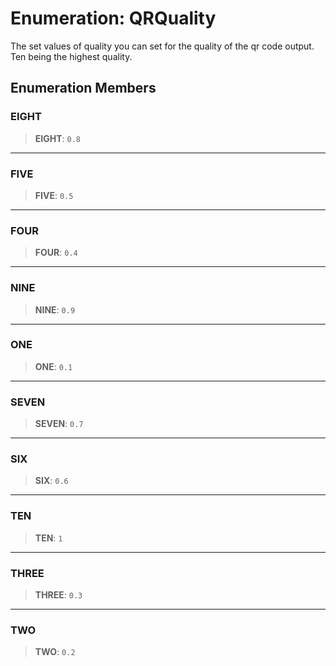 # Enumeration: QRQuality

The set values of quality you can set for the quality of the qr code output. Ten being the highest quality.

## Enumeration Members

### EIGHT

> **EIGHT**: `0.8`

***

### FIVE

> **FIVE**: `0.5`

***

### FOUR

> **FOUR**: `0.4`

***

### NINE

> **NINE**: `0.9`

***

### ONE

> **ONE**: `0.1`

***

### SEVEN

> **SEVEN**: `0.7`

***

### SIX

> **SIX**: `0.6`

***

### TEN

> **TEN**: `1`

***

### THREE

> **THREE**: `0.3`

***

### TWO

> **TWO**: `0.2`
